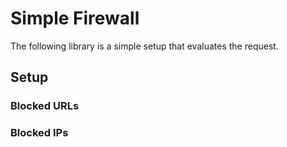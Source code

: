 # Simple Firewall

The following library is a simple setup that evaluates the request.

## Setup

### Blocked URLs

### Blocked IPs

